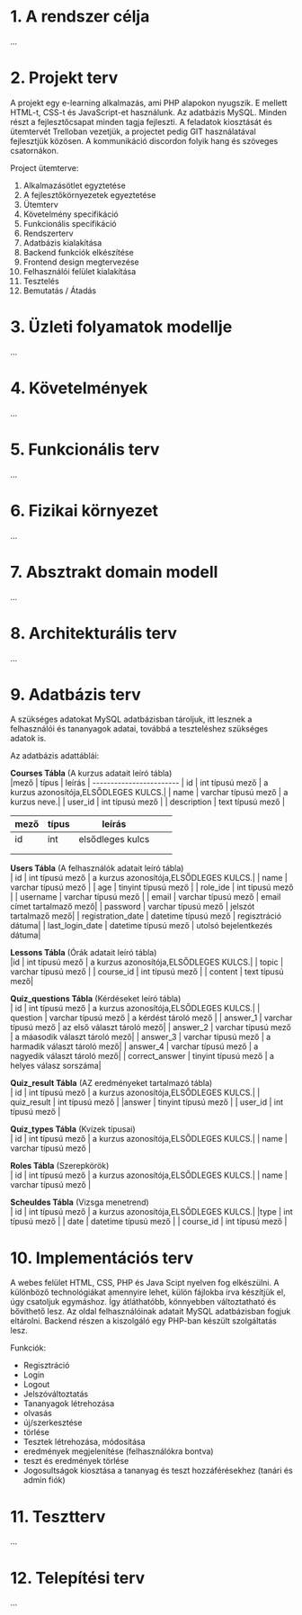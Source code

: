 # 1. A rendszer célja

...

# 2. Projekt terv

A projekt egy e-learning alkalmazás, ami PHP alapokon nyugszik. E mellett HTML-t, CSS-t és JavaScript-et használunk. Az adatbázis MySQL. Minden részt a fejlesztőcsapat minden tagja fejleszti. 
A feladatok kiosztását és ütemtervét Trelloban vezetjük, a projectet pedig GIT használatával fejlesztjük közösen. A kommunikáció discordon folyik hang és szöveges csatornákon. 

Project ütemterve:

1. Alkalmazásötlet egyztetése
2. A fejlesztőkörnyezetek egyeztetése
3. Ütemterv
4. Követelmény specifikáció
5. Funkcionális specifikáció
6. Rendszerterv
7. Adatbázis kialakítása
8. Backend funkciók elkészítése
9. Frontend design megtervezése
10. Felhasználói felület kialakítása
11. Tesztelés
12. Bemutatás / Átadás

# 3. Üzleti folyamatok modellje

...

# 4. Követelmények

...

# 5. Funkcionális terv

...

# 6. Fizikai környezet

...

# 7. Absztrakt domain modell

...

# 8. Architekturális terv

...

# 9. Adatbázis terv

A szükséges adatokat MySQL adatbázisban tároljuk, itt lesznek a felhasználói és tananyagok adatai, továbbá a teszteléshez szükséges adatok is.

Az adatbázis adattáblái:


**Courses Tábla** (A kurzus adatait leíró tábla)<br>
    |mező | típus | leírás |
    ------------------------
    | id | int típusú mező | a kurzus azonosítója,ELSŐDLEGES KULCS.|
    | name | varchar típusú mező | a kurzus neve.|
    | user_id | int típusú mező  |
    | description | text típusú mező  |

| mező 	| típus 	| leírás           	|   	|   	|
|------	|-------	|------------------	|---	|---	|
| id   	| int   	| elsődleges kulcs 	|   	|   	|
|      	|       	|                  	|   	|   	|
|      	|       	|                  	|   	|   	|
    

**Users Tábla** (A felhasználók adatait leíró tábla)<br>
   | id | int típusú mező | a kurzus azonosítója,ELSŐDLEGES KULCS.|
   | name | varchar típusú mező |
   | age | tinyint típusú mező |
   | role_ide | int típusú mező |
   | username | varchar típusú mező |
   | email | varchar típusú mező | email címet tartalmaző mező|
   | password | varchar típusú mező | jelszót tartalmaző mező|
   | registration_date | datetime típusú mező | regisztráció dátuma|
   | last_login_date | datetime típusú mező | utolsó bejelentkezés dátuma|

**Lessons Tábla** (Órák adatait leíró tábla)<br>
   |id | int típusú mező | a kurzus azonosítója,ELSŐDLEGES KULCS.|
   | topic | varchar típusú mező |
   | course_id | int típusú mező |
   | content | text típusú mező|

**Quiz_questions Tábla** (Kérdéseket leíró tábla)<br>
   | id | int típusú mező | a kurzus azonosítója,ELSŐDLEGES KULCS.|
   | question | varchar típusú mező | a kérdést tároló mező        |
   | answer_1 | varchar típusú mező | az első választ tároló mező|
   | answer_2 | varchar típusú mező | a máasodik választ tároló mező|
   | answer_3 | varchar típusú mező | a harmadik választ tároló mező|
   | answer_4 | varchar típusú mező | a nagyedik választ tároló mező|
   | correct_answer | tinyint típusú mező | a helyes válasz sorszáma|

**Quiz_result Tábla** (AZ eredményeket tartalmazó tábla)<br>
   | id | int típusú mező | a kurzus azonosítója,ELSŐDLEGES KULCS.|
   | quiz_result | int típusú mező |
   |answer | tinyint típusú mező |
   | user_id | int típusú mező |

**Quiz_types Tábla** (Kvízek típusai)<br>
   | id | int típusú mező | a kurzus azonosítója,ELSŐDLEGES KULCS.|
   | name | varchar típusú mező |

**Roles Tábla** (Szerepkörök)<br>
   | id | int típusú mező | a kurzus azonosítója,ELSŐDLEGES KULCS.|
   | name | varchar típusú mező |

**Scheuldes Tábla** (Vizsga menetrend)<br>
   | id | int típusú mező | a kurzus azonosítója,ELSŐDLEGES KULCS.|
   |type | int típusú mező |
   | date | datetime típusú mező |
   | course_id | int típusú mező |



# 10. Implementációs terv

A webes felület HTML, CSS, PHP és Java Scipt nyelven fog elkészülni. A különböző technológiákat amennyire lehet, külön fájlokba írva készítjük el, úgy csatoljuk egymáshoz. Így átláthatóbb, könnyebben változtatható és bővíthető lesz. Az oldal felhasználóinak adatait MySQL adatbázisban fogjuk eltárolni. Backend részen a kiszolgáló egy PHP-ban készült szolgáltatás lesz.

Funkciók:

- Regisztráció
- Login
- Logout
- Jelszóváltoztatás
- Tananyagok létrehozása
- olvasás
- új/szerkesztése
- törlése
- Tesztek létrehozása, módosítása
- eredmények megjelenítése (felhasználókra bontva)
- teszt és eredmények törlése
- Jogosultságok kiosztása a tananyag és teszt hozzáférésekhez (tanári és admin fiók)

# 11. Tesztterv

...

# 12. Telepítési terv

...
